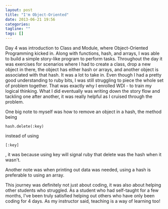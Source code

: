 ```yaml
---
layout: post
title: "I'm Object-Oriented"
date: 2013-06-21 19:56
categories:
tagline: ""
tags: []
---
```


Day 4 was introduction to Class and Module, where Object-Oriented Programming kicked in. Along with functions, hash, and arrays, I was able to build a simple story-like program to perform tasks. Throughout the day it was exercises for scenarios where I had to create a class, drop a new object in there, the object has either hash or arrays, and another object is associated with that hash. It was a lot to take in. Even though I had a pretty good understanding to ruby bits, I was still struggling to piece the whole set of problem together. That was exactly why I enrolled WDI - to train my logical thinking. What I did eventually was writing down the story flow and tackling one after another, it was really helpful as I cruised through the problem.

One big note to myself was how to remove an object in a hash, the method being 

	hash.delete(:key)

instead of using 

	[:key]

, it was because using key will signal ruby that delete was the hash when it wasn't.

Another note was when printing out data was needed, using a hash is preferable to using an array.

This journey was definitely not just about coding, it was also about helping other students who struggled. As a student who had self-taught for a few months, I've been truly satisfied helping out others who have only been coding for 4 days. As my instructor said, teaching is a way of learning too!